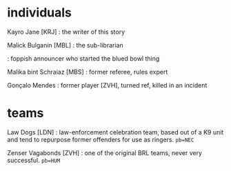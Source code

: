 # individuals

Kayro Jane [KRJ]
: the writer of this story

Malick Bulganin [MBL]
: the sub-librarian

: foppish announcer who started the blued bowl thing

Malika bint Schraiaz [MBS]
: former referee, rules expert

Gonçalo Mendes
: former player [ZVH], turned ref, killed in an incident

# teams

Law Dogs [LDN]
: law-enforcement celebration team, based out of a K9 unit and tend to repurpose former offenders for use as ringers. `pb=NEC`

Zenser Vagabonds [ZVH]
: one of the original BRL teams, never very successful. `pb=HUM`